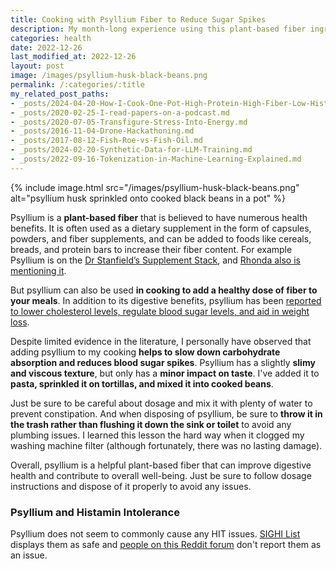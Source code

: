 ```yaml
---
title: Cooking with Psyllium Fiber to Reduce Sugar Spikes
description: My month-long experience using this plant-based fiber ingredient.
categories: health
date: 2022-12-26
last_modified_at: 2022-12-26
layout: post
image: /images/psyllium-husk-black-beans.png
permalink: /:categories/:title
my_related_post_paths:
- _posts/2024-04-20-How-I-Cook-One-Pot-High-Protein-High-Fiber-Low-Histamine-Food.md
- _posts/2020-02-25-I-read-papers-on-a-podcast.md
- _posts/2020-07-05-Transfigure-Stress-Into-Energy.md
- _posts/2016-11-04-Drone-Hackathoning.md
- _posts/2017-08-12-Fish-Roe-vs-Fish-Oil.md
- _posts/2024-02-20-Synthetic-Data-for-LLM-Training.md
- _posts/2022-09-16-Tokenization-in-Machine-Learning-Explained.md
---
```


{% include image.html src="/images/psyllium-husk-black-beans.png" alt="psyllium husk sprinkled onto cooked black beans in a pot" %}

Psyllium is a **plant-based fiber** that is believed to have numerous health benefits. It is often used as a dietary supplement in the form of capsules, powders, and fiber supplements, and can be added to foods like cereals, breads, and protein bars to increase their fiber content.
For example Psyllium is on the [Dr Stanfield’s Supplement Stack](https://drstanfield.com/my-supplements/), and [Rhonda also is mentioning it](https://twitter.com/foundmyfitness/status/544561113321328640?lang=en).

But psyllium can also be used **in cooking to add a healthy dose of fiber to your meals**. In addition to its digestive benefits, psyllium has been [reported to lower cholesterol levels, regulate blood sugar levels, and aid in weight loss](https://en.wikipedia.org/wiki/Psyllium).

Despite limited evidence in the literature, I personally have observed that adding psyllium to my cooking **helps to slow down carbohydrate absorption and reduces blood sugar spikes**. Psyllium has a slightly **slimy and viscous texture**, but only has a **minor impact on taste**. I've added it to **pasta, sprinkled it on tortillas, and mixed it into cooked beans**.

Just be sure to be careful about dosage and mix it with plenty of water to prevent constipation. And when disposing of psyllium, be sure to **throw it in the trash rather than flushing it down the sink or toilet** to avoid any plumbing issues. I learned this lesson the hard way when it clogged my washing machine filter (although fortunately, there was no lasting damage).

Overall, psyllium is a helpful plant-based fiber that can improve digestive health and contribute to overall well-being. Just be sure to follow dosage instructions and dispose of it properly to avoid any issues.


### Psyllium and Histamin Intolerance

Psyllium does not seem to commonly cause any HIT issues. [SIGHI List](https://www.mastzellaktivierung.info/downloads/foodlist/61_FoodList_CZ_alphabetic_withCateg.pdf) displays them as safe and [people on this Reddit forum](https://www.reddit.com/r/HistamineIntolerance/comments/t7xxh7/is_psyllium_husk_high_in_histamine_or_fiber/) don't report them as an issue.